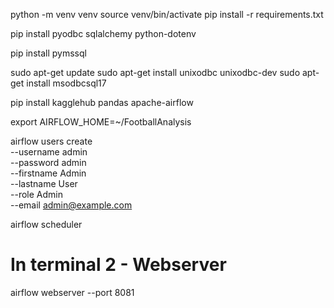 

python -m venv venv
source venv/bin/activate
pip install -r requirements.txt

pip install pyodbc sqlalchemy python-dotenv

pip install pymssql


sudo apt-get update
sudo apt-get install unixodbc unixodbc-dev
sudo apt-get install msodbcsql17


pip install kagglehub pandas apache-airflow

export AIRFLOW_HOME=~/FootballAnalysis

airflow users create \
    --username admin \
    --password admin \
    --firstname Admin \
    --lastname User \
    --role Admin \
    --email admin@example.com


airflow scheduler
# In terminal 2 - Webserver
airflow webserver --port 8081
